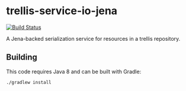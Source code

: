 # trellis-service-io-jena

[![Build Status](https://travis-ci.org/acoburn/trellis-service-io-jena.png?branch=master)](https://travis-ci.org/acoburn/trellis-service-io-jena)

A Jena-backed serialization service for resources in a trellis repository.

## Building

This code requires Java 8 and can be built with Gradle:

    ./gradlew install
